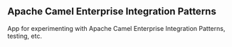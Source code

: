 ## Apache Camel Enterprise Integration Patterns

App for experimenting with Apache Camel Enterprise Integration Patterns, testing, etc.
